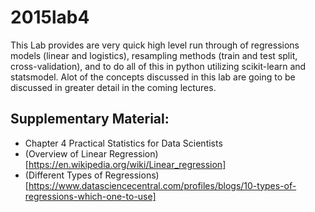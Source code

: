 # 2015lab4

This Lab provides are very quick high level run through of regressions models (linear and logistics), resampling methods (train and test split, cross-validation), and to do all of this in python utilizing scikit-learn and statsmodel. Alot of the concepts discussed in this lab are going to be discussed in greater detail in the coming lectures.

## Supplementary Material:
- Chapter 4 Practical Statistics for Data Scientists
- (Overview of Linear Regression)[https://en.wikipedia.org/wiki/Linear_regression]
- (Different Types of Regressions)[https://www.datasciencecentral.com/profiles/blogs/10-types-of-regressions-which-one-to-use]
